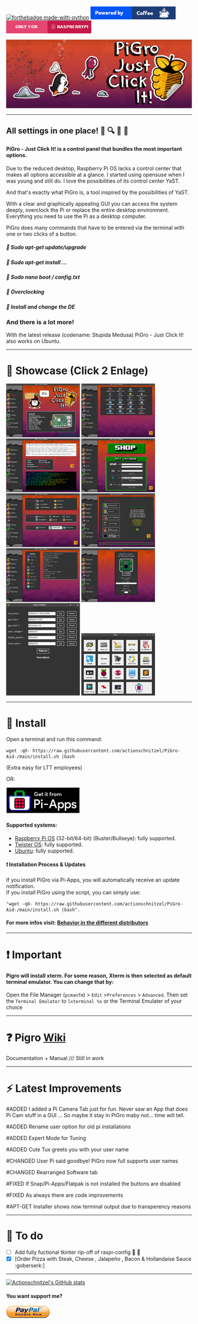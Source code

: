 [![forthebadge made-with-python](http://ForTheBadge.com/images/badges/made-with-python.svg)](https://www.python.org/)
![forthebadge made-with-coffee](https://github.com/actionschnitzel/tingsandstuff/blob/main/powered_by_coffee.png)
![forthebadge for-rpi](https://github.com/actionschnitzel/tingsandstuff/blob/main/4rpi.png)

![GUI](https://github.com/actionschnitzel/tingsandstuff/blob/main/header_SM.png)

---

## All settings in one place! :key: :mag: :hammer: :toilet:

#### PiGro - Just Click It! is a control panel that bundles the most important options.

Due to the reduced desktop, Raspberry Pi OS lacks a control center that makes all options accessible at a glance. I started using opensuse when I was young and still do. I love the possibilities of its control center YaST.

And that's exactly what PiGro is, a tool inspired by the possibilities of YaST.

With a clear and graphically appealing GUI you can access the system deeply, overclock the Pi or replace the entire desktop environment. Everything you need to use the Pi as a desktop computer.

PiGro does many commands that have to be entered via the terminal with one or two clicks of a button.

##### :wrench: Sudo apt-get update/upgrade

##### :wrench: Sudo apt-get install ...

##### :wrench: Sudo nano boot / config.txt

##### :wrench: Overclocking

##### :wrench: Install and change the DE

### And there is a lot more!

With the latest release (codename: Stupida Medusa) PiGro - Just Click It! also works on Ubuntu.

---

# :doughnut: Showcase (Click 2 Enlage)

<img src="https://github.com/actionschnitzel/tingsandstuff/blob/main/Stupida_Medusa_Release/1.png" width="200"> <img src="https://github.com/actionschnitzel/tingsandstuff/blob/main/Stupida_Medusa_Release/2.png" width="200"> <img src="https://github.com/actionschnitzel/tingsandstuff/blob/main/Stupida_Medusa_Release/3.png" width="200"> <img src="https://github.com/actionschnitzel/tingsandstuff/blob/main/Stupida_Medusa_Release/4.png" width="200">  <img src="https://github.com/actionschnitzel/tingsandstuff/blob/main/Stupida_Medusa_Release/6.png" width="200"> <img src="https://github.com/actionschnitzel/tingsandstuff/blob/main/Stupida_Medusa_Release/7.png" width="200">  <img src="https://github.com/actionschnitzel/tingsandstuff/blob/main/Stupida_Medusa_Release/9.png" width="200"> <img src="https://github.com/actionschnitzel/tingsandstuff/blob/main/Stupida_Medusa_Release/10.png" width="200"> <img src="https://github.com/actionschnitzel/tingsandstuff/blob/main/Stupida_Medusa_Release/8.png" width="200"> <img src="https://github.com/actionschnitzel/tingsandstuff/blob/main/Stupida_Medusa_Release/5.png" width="200">

---

# :floppy_disk: Install

Open a terminal and run this command:

```
wget -qO- https://raw.githubusercontent.com/actionschnitzel/PiGro-Aid-/main/install.sh |bash
```

(Extra easy for LTT employees)

OR:

[![badge](https://github.com/Botspot/pi-apps/blob/master/icons/badge.png?raw=true)](https://github.com/Botspot/pi-apps)

#### Supported systems:

- [Raspberry Pi OS](https://www.raspberrypi.com/software/operating-systems/) (32-bit/64-bit) (Buster/Bullseye): fully supported.
- [Twister OS](https://twisteros.com/download.html): fully supported.
- [Ubuntu](https://ubuntu.com/download): fully supported.

#### :exclamation: Installation Process & Updates

If you install PiGro via Pi-Apps, you will automatically receive an update notification.  
If you install PiGro using the script, you can simply use:

```
"wget -qO- https://raw.githubusercontent.com/actionschnitzel/PiGro-Aid-/main/install.sh |bash".
```

#### For more infos visit: [Behavior in the different distributors](https://github.com/actionschnitzel/PiGro-Aid-/wiki/Behavior-in-the-different-distributors)

---
# :exclamation: Important
    
#### Pigro will install xterm. For some reason, Xterm is then selected as default terminal emulator. You can change that by:
     
Open the File Manager (`pcmanfm`) > `Edit` >`Preferences` > `Advanced`. Then set the `Terminal Emulator` to `lxterminal %s` or the Terminal Emulater of your choice
     
---
# :question: Pigro [Wiki](https://github.com/actionschnitzel/PiGro-Aid-/wiki)

Documentation + Manual /// Still in work

---

# :zap: Latest Improvements

#ADDED I added a Pi Camera Tab just for fun. Never saw an App
that does Pi Cam stuff in a GUI ...
So maybe it stay in PiGro maby not... time will tell.

#ADDED Rename user option for old pi installations

#ADDED Expert Mode for Tuning

#ADDED Cute Tux greets you with your user name

#CHANGED User Pi said goodbye! PiGro now full supports user names

#CHANGED Rearranged Software tab

#FIXED If Snap/Pi-Apps/Flatpak is not installed the buttons
are disabled

#FIXED As always there are code improvements

#APT-GET Installer shows now terminal output due to transperency reasons

---

# :rocket: To do

- [ ] Add fully fuctional tkinter rip-off of raspi-config :partying_face: :imp:
- [x] [Order Pizza with Steak, Cheese , Jalapeño , Bacon & Hollandaise Sauce :goberserk:]

---

[![Actionschnitzel's GitHub stats](https://github-readme-stats.vercel.app/api?username=actionschnitzel)](https://github.com/actionschnitzel/github-readme-stats)

#### You want support me?

[![badge](https://github.com/actionschnitzel/tingsandstuff/blob/main/kisspng-donation-computer-icons-portable-network-graphics-5b972c7ded3449.9709889315366339819716.png)](https://paypal.me/actionschnitzel?locale.x=de_DE)
